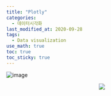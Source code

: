 ```yaml
---
title: "Plotly"
categories: 
  - 데이터시각화
last_modified_at: 2020-09-28
tags:
  - Data visualization
use_math: true
toc: true
toc_sticky: true
---
```



![image](https://prismic-io.s3.amazonaws.com/plotly-marketing-website/bd1f702a-b623-48ab-a459-3ee92a7499b4_logo-plotly.svg)

<p align="center"><img src="https://prismic-io.s3.amazonaws.com/plotly-marketing-website/bd1f702a-b623-48ab-a459-3ee92a7499b4_logo-plotly.svg"></p>

